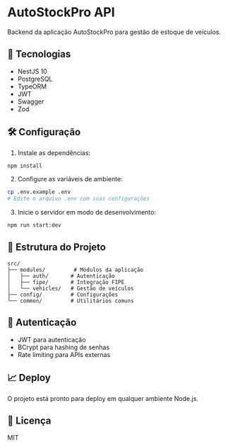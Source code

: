 # AutoStockPro API

Backend da aplicação AutoStockPro para gestão de estoque de veículos.

## 🚀 Tecnologias

- NestJS 10
- PostgreSQL
- TypeORM
- JWT
- Swagger
- Zod

## 🛠️ Configuração

1. Instale as dependências:
```bash
npm install
```

2. Configure as variáveis de ambiente:
```bash
cp .env.example .env
# Edite o arquivo .env com suas configurações
```

3. Inicie o servidor em modo de desenvolvimento:
```bash
npm run start:dev
```

## 📁 Estrutura do Projeto

```
src/
├── modules/         # Módulos da aplicação
│   ├── auth/       # Autenticação
│   ├── fipe/       # Integração FIPE
│   └── vehicles/   # Gestão de veículos
├── config/         # Configurações
└── common/         # Utilitários comuns
```

## 🔐 Autenticação

- JWT para autenticação
- BCrypt para hashing de senhas
- Rate limiting para APIs externas

## 📈 Deploy

O projeto está pronto para deploy em qualquer ambiente Node.js.

## 📝 Licença

MIT
